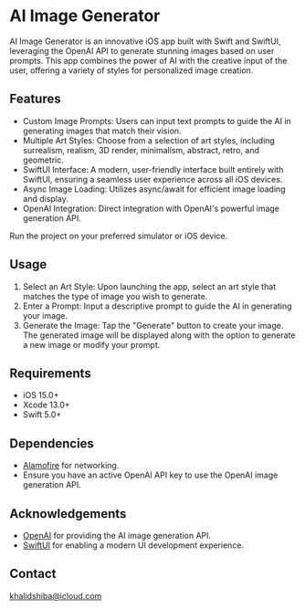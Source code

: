 # AI Image Generator

AI Image Generator is an innovative iOS app built with Swift and SwiftUI, leveraging the OpenAI API to generate stunning images based on user prompts. This app combines the power of AI with the creative input of the user, offering a variety of styles for personalized image creation.

## Features

- Custom Image Prompts: Users can input text prompts to guide the AI in generating images that match their vision.
- Multiple Art Styles: Choose from a selection of art styles, including surrealism, realism, 3D render, minimalism, abstract, retro, and geometric.
- SwiftUI Interface: A modern, user-friendly interface built entirely with SwiftUI, ensuring a seamless user experience across all iOS devices.
- Async Image Loading: Utilizes async/await for efficient image loading and display.
- OpenAI Integration: Direct integration with OpenAI's powerful image generation API.


Run the project on your preferred simulator or iOS device.

## Usage

1. Select an Art Style: Upon launching the app, select an art style that matches the type of image you wish to generate.
2. Enter a Prompt: Input a descriptive prompt to guide the AI in generating your image.
3. Generate the Image: Tap the "Generate" button to create your image. The generated image will be displayed along with the option to generate a new image or modify your prompt.

## Requirements

- iOS 15.0+
- Xcode 13.0+
- Swift 5.0+

## Dependencies

- [Alamofire](https://github.com/Alamofire/Alamofire) for networking.
- Ensure you have an active OpenAI API key to use the OpenAI image generation API.



## Acknowledgements

- [OpenAI](https://openai.com/) for providing the AI image generation API.
- [SwiftUI](https://developer.apple.com/xcode/swiftui/) for enabling a modern UI development experience.

## Contact

khalidshiba@icloud.com



